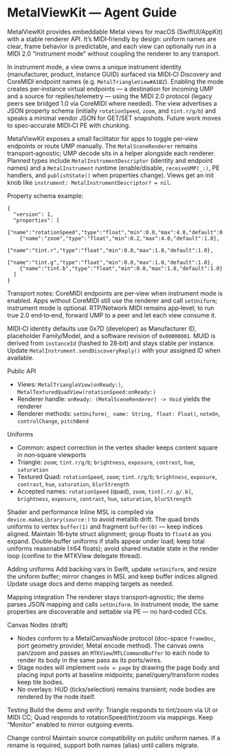 # MetalViewKit — Agent Guide

MetalViewKit provides embeddable Metal views for macOS (SwiftUI/AppKit) with a stable renderer API. It’s MIDI‑friendly by design: uniform names are clear, frame behavior is predictable, and each view can optionally run in a MIDI 2.0 “instrument mode” without coupling the renderer to any transport.

In instrument mode, a view owns a unique instrument identity (manufacturer, product, instance GUID) surfaced via MIDI‑CI Discovery and CoreMIDI endpoint names (e.g. `MetalTriangleView#A1B2`). Enabling the mode creates per‑instance virtual endpoints — a destination for incoming UMP and a source for replies/telemetry — using the MIDI 2.0 protocol (legacy peers see bridged 1.0 via CoreMIDI where needed). The view advertises a JSON property schema (initially `rotationSpeed`, `zoom`, and `tint.r/g/b`) and speaks a minimal vendor JSON for GET/SET snapshots. Future work moves to spec‑accurate MIDI‑CI PE with chunking.

MetalViewKit exposes a small facilitator for apps to toggle per‑view endpoints or route UMP manually. The `MetalSceneRenderer` remains transport‑agnostic; UMP decode sits in a helper alongside each renderer. Planned types include `MetalInstrumentDescriptor` (identity and endpoint names) and a `MetalInstrument` runtime (enable/disable, `receiveUMP(_:)`, PE handlers, and `publishState()` when properties change). Views get an init knob like `instrument: MetalInstrumentDescriptor? = nil`.

Property schema example:
```
{
  "version": 1,
  "properties": [
    {"name":"rotationSpeed","type":"float","min":0.0,"max":4.0,"default":0.35},
    {"name":"zoom","type":"float","min":0.2,"max":4.0,"default":1.0},
    {"name":"tint.r","type":"float","min":0.0,"max":1.0,"default":1.0},
    {"name":"tint.g","type":"float","min":0.0,"max":1.0,"default":1.0},
    {"name":"tint.b","type":"float","min":0.0,"max":1.0,"default":1.0}
  ]
}
```

Transport notes: CoreMIDI endpoints are per‑view when instrument mode is enabled. Apps without CoreMIDI still use the renderer and call `setUniform`; instrument mode is optional. RTP/Network MIDI remains app‑level; to run true 2.0 end‑to‑end, forward UMP to a peer and let each view consume it.

MIDI‑CI identity defaults use 0x7D (developer) as Manufacturer ID, placeholder Family/Model, and a software revision of `0x00000001`. MUID is derived from `instanceId` (hashed to 28‑bit) and stays stable per instance. Update `MetalInstrument.sendDiscoveryReply()` with your assigned ID when available.

Public API
- Views: `MetalTriangleView(onReady:)`, `MetalTexturedQuadView(rotationSpeed:onReady:)`
- Renderer handle: `onReady: (MetalSceneRenderer) -> Void` yields the renderer
- Renderer methods: `setUniform(_ name: String, float: Float)`, `noteOn`, `controlChange`, `pitchBend`

Uniforms
- Common: aspect correction in the vertex shader keeps content square in non‑square viewports
- Triangle: `zoom`; `tint.r/g/b`; `brightness`, `exposure`, `contrast`, `hue`, `saturation`
- Textured Quad: `rotationSpeed`, `zoom`; `tint.r/g/b`; `brightness`, `exposure`, `contrast`, `hue`, `saturation`, `blurStrength`
- Accepted names: `rotationSpeed` (quad), `zoom`, `tint[.r/.g/.b]`, `brightness`, `exposure`, `contrast`, `hue`, `saturation`, `blurStrength`

Shader and performance
Inline MSL is compiled via `device.makeLibrary(source:)` to avoid metallib drift. The quad binds uniforms to vertex `buffer(1)` and fragment `buffer(0)` — keep indices aligned. Maintain 16‑byte struct alignment; group floats to `float4` as you expand. Double‑buffer uniforms if stalls appear under load; keep total uniforms reasonable (≤64 floats); avoid shared mutable state in the render loop (confine to the MTKView delegate thread).

Adding uniforms
Add backing vars in Swift, update `setUniform`, and resize the uniform buffer; mirror changes in MSL and keep buffer indices aligned. Update usage docs and demo mapping targets as needed.

Mapping integration
The renderer stays transport‑agnostic; the demo parses JSON mapping and calls `setUniform`. In instrument mode, the same properties are discoverable and settable via PE — no hard‑coded CCs.

Canvas Nodes (draft)
- Nodes conform to a MetalCanvasNode protocol (doc-space `frameDoc`, port geometry provider, Metal encode method). The canvas owns pan/zoom and passes an `MTKView`/`MTLCommandBuffer` to each node to render its body in the same pass as its ports/wires.
- Stage nodes will implement `node = page` by drawing the page body and placing input ports at baseline midpoints; panel/query/transform nodes keep tile bodies.
- No overlays: HUD (ticks/selection) remains transient; node bodies are rendered by the node itself.

Testing
Build the demo and verify: Triangle responds to tint/zoom via UI or MIDI CC; Quad responds to rotationSpeed/tint/zoom via mappings. Keep “Monitor” enabled to mirror outgoing events.

Change control
Maintain source compatibility on public uniform names. If a rename is required, support both names (alias) until callers migrate.
